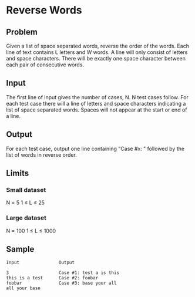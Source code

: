 Reverse Words
=============

## Problem

Given a list of space separated words, reverse the order of the words. Each line
of text contains L letters and W words. A line will only consist of letters and
space characters. There will be exactly one space character between each pair of
consecutive words.

## Input

The first line of input gives the number of cases, N.
N test cases follow. For each test case there will a line of letters and space
characters indicating a list of space separated words. Spaces will not appear at
the start or end of a line.

## Output

For each test case, output one line containing "Case #x: " followed by the list
of words in reverse order.

## Limits

### Small dataset

N = 5
1 ≤ L ≤ 25

### Large dataset

N = 100
1 ≤ L ≤ 1000

## Sample

    Input               Output

    3                   Case #1: test a is this
    this is a test      Case #2: foobar
    foobar              Case #3: base your all
    all your base       
